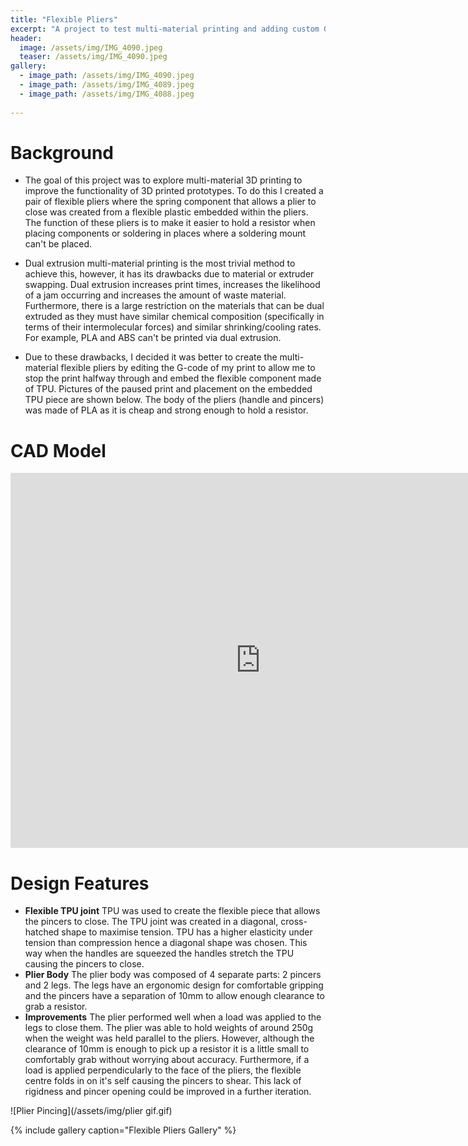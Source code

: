```yaml
---
title: "Flexible Pliers"
excerpt: "A project to test multi-material printing and adding custom G-code commands."
header:
  image: /assets/img/IMG_4090.jpeg
  teaser: /assets/img/IMG_4090.jpeg
gallery:
  - image_path: /assets/img/IMG_4090.jpeg
  - image_path: /assets/img/IMG_4089.jpeg
  - image_path: /assets/img/IMG_4088.jpeg
   
---
```

# Background

*  The goal of this project was to explore multi-material 3D printing to improve the functionality of 3D printed prototypes. To do this I created a pair of flexible pliers where the spring component that allows a plier to close was created from a flexible plastic embedded within the pliers. The function of these pliers is to make it easier to hold a resistor when placing components or soldering in places where a soldering mount can't be placed.  

*  Dual extrusion multi-material printing is the most trivial method to achieve this, however, it has its drawbacks due to material or extruder swapping. Dual extrusion increases print times, increases the likelihood of a jam occurring and increases the amount of waste material. Furthermore, there is a large restriction on the materials that can be dual extruded as they must have similar chemical composition (specifically in terms of their intermolecular forces) and similar shrinking/cooling rates. For example, PLA and ABS can't be printed via dual extrusion.  

*  Due to these drawbacks, I decided it was better to create the multi-material flexible pliers by editing the G-code of my print to allow me to stop the print halfway through and embed the flexible component made of TPU. Pictures of the paused print and placement on the embedded TPU piece are shown below. The body of the pliers (handle and pincers) was made of PLA as it is cheap and strong enough to hold a resistor.  


# CAD Model
<iframe src="https://vanderbilt643.autodesk360.com/shares/public/SH512d4QTec90decfa6e1fe92f7086d7a4e4?mode=embed" width="800" height="600" allowfullscreen="true" webkitallowfullscreen="true" mozallowfullscreen="true"  frameborder="0"></iframe>

# Design Features

* **Flexible TPU joint** TPU was used to create the flexible piece that allows the pincers to close. The TPU joint was created in a diagonal, cross-hatched shape to maximise tension. TPU has a higher elasticity under tension than compression hence a diagonal shape was chosen. This way when the handles are squeezed the handles stretch the TPU causing the pincers to close.  
* **Plier Body** The plier body was composed of 4 separate parts: 2 pincers and 2 legs. The legs have an ergonomic design for comfortable gripping and the pincers have a separation of 10mm to allow enough clearance to grab a resistor.
* **Improvements** The plier performed well when a load was applied to the legs to close them. The plier was able to hold weights of around 250g when the weight was held parallel to the pliers. However, although the clearance of 10mm is enough to pick up a resistor it is a little small to comfortably grab without worrying about accuracy.  Furthermore, if a load is applied perpendicularly to the face of the pliers, the flexible centre folds in on it's self causing the pincers to shear. This lack of rigidness and pincer opening could be improved in a further iteration. 

![Plier Pincing](/assets/img/plier gif.gif)




{% include gallery caption="Flexible Pliers Gallery" %}


